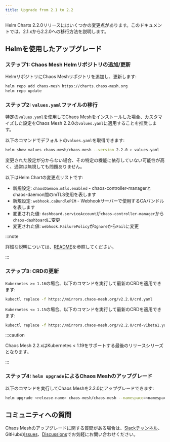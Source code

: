```yaml
---
title: Upgrade from 2.1 to 2.2
---
```


Helm Charts 2.2.0リリースにはいくつかの変更点があります。このドキュメントでは、2.1.xから2.2.0への移行方法を説明します。

## Helmを使用したアップグレード

### ステップ1: Chaos Mesh Helmリポジトリの追加/更新

HelmリポジトリにChaos Meshリポジトリを追加し、更新します:

```bash
helm repo add chaos-mesh https://charts.chaos-mesh.org
helm repo update
```

### ステップ2: `values.yaml`ファイルの移行

特定の`values.yaml`を使用してChaos Meshをインストールした場合、カスタマイズした設定をChaos Mesh 2.2.0の`values.yaml`に適用することを推奨します。

以下のコマンドでデフォルトの`values.yaml`を取得できます:

```bash
helm show values chaos-mesh/chaos-mesh --version 2.2.0 > values.yaml
```

変更された設定が分からない場合、その特定の機能に依存していない可能性が高く、通常は無視しても問題ありません。

以下はHelm Chartの変更点リストです:

- 新規設定: `chaosDaemon.mtls.enabled` - chaos-controller-managerとchaos-daemon間のmTLS使用を表します
- 新規設定: `webhook.caBundlePEM` - Webhookサーバーで使用するCAバンドルを表します
- 変更された値: `dashboard.serviceAccount`が`chaos-controller-manager`から`chaos-dashboard`に変更
- 変更された値: `webhook.FailurePolicy`が`Ignore`から`Fail`に変更

:::note

詳細な説明については、[README](https://github.com/chaos-mesh/chaos-mesh/blob/v2.2.0/helm/chaos-mesh/README.md)を参照してください。

:::

### ステップ3: CRDの更新

`Kubernetes >= 1.16`の場合、以下のコマンドを実行して最新のCRDを適用できます:

```bash
kubectl replace -f https://mirrors.chaos-mesh.org/v2.2.0/crd.yaml
```

`Kubernetes <= 1.15`の場合、以下のコマンドを実行して最新のCRDを適用できます:

```bash
kubectl replace -f https://mirrors.chaos-mesh.org/v2.2.0/crd-v1beta1.yaml
```

:::caution

Chaos Mesh 2.2.xはKubernetes < 1.19をサポートする最後のリリースシリーズとなります。

:::

### ステップ4: `helm upgrade`によるChaos Meshのアップグレード

以下のコマンドを実行してChaos Meshを2.2.0にアップグレードできます:

```bash
helm upgrade <release-name> chaos-mesh/chaos-mesh --namespace=<namespace> --version=2.2.0 <--other-required-flags>
```

## コミュニティへの質問

Chaos Meshのアップグレードに関する質問がある場合は、[Slackチャンネル](https://cloud-native.slack.com/archives/C0193VAV272)、GitHubの[Issues](https://github.com/chaos-mesh/chaos-mesh/issues/new?assignees=&labels=&template=question.md)、[Discussions](https://github.com/chaos-mesh/chaos-mesh/discussions/new)でお気軽にお問い合わせください。